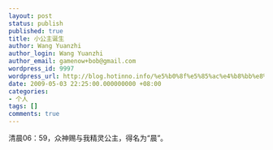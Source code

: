 ```yaml
---
layout: post
status: publish
published: true
title: 小公主诞生
author: Wang Yuanzhi
author_login: Wang Yuanzhi
author_email: gamenow+bob@gmail.com
wordpress_id: 9997
wordpress_url: http://blog.hotinno.info/%e5%b0%8f%e5%85%ac%e4%b8%bb%e8%af%9e%e7%94%9f.html
date: 2009-05-03 22:25:00.000000000 +08:00
categories:
- 个人
tags: []
comments: true
---
```

清晨06：59，众神赐与我精灵公主，得名为“晨”。
